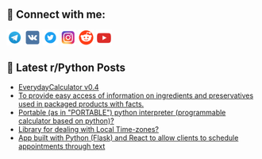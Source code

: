 ## 🔎 Connect with me:
[<img src="https://github.com/bullbesh/bullbesh/blob/main/images/Telegram.png" width="32" height="32" />](https://t.me/bullbesh)
[<img src="https://github.com/bullbesh/bullbesh/blob/main/images/VK.png" width="32" height="32" />](https://vk.com/bullbesh)
[<img src="https://github.com/bullbesh/bullbesh/blob/main/images/Twitter.png" width="32" height="32" />](https://twitter.com/bullbesh1)
[<img src="https://github.com/bullbesh/bullbesh/blob/main/images/Instagram.png" width="32" height="32" />](https://www.instagram.com/bullbesh)
[<img src="https://github.com/bullbesh/bullbesh/blob/main/images/Reddit.png" width="32" height="32" />](https://www.reddit.com/user/bullbesh)
[<img src="https://github.com/bullbesh/bullbesh/blob/main/images/YouTube.png" width="32" height="32" />](https://www.youtube.com/channel/UCtfjRs6uzgq5mfm8S06WTcg)

## 📕 Latest r/Python Posts
<!-- BLOG-POST-LIST:START -->
- [EverydayCalculator v0.4](https://www.reddit.com/r/Python/comments/x6b659/everydaycalculator_v04/)
- [To provide easy access of information on ingredients and preservatives used in packaged products with facts.](https://www.reddit.com/r/Python/comments/x6aj0n/to_provide_easy_access_of_information_on/)
- [Portable &lpar;as in &quot;PORTABLE&quot;&rpar; python interpreter &lpar;programmable calculator based on python&rpar;?](https://www.reddit.com/r/Python/comments/x682gs/portable_as_in_portable_python_interpreter/)
- [Library for dealing with Local Time-zones?](https://www.reddit.com/r/Python/comments/x63nlg/library_for_dealing_with_local_timezones/)
- [App built with Python &lpar;Flask&rpar; and React to allow clients to schedule appointments through text](https://www.reddit.com/r/Python/comments/x61nlm/app_built_with_python_flask_and_react_to_allow/)
<!-- BLOG-POST-LIST:END -->

